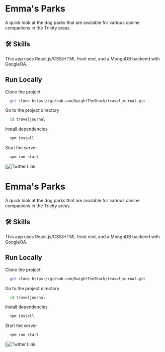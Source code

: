 
# Emma's Parks

A quick look at the dog parks that are available for various canine companions in the Tricity areas.


## 🛠 Skills
This app uses React.js/CSS/HTML front end, and a MongoDB backend with GoogleOA.


## Run Locally

Clone the project

```bash
  git clone https://github.com/DwightTheShark/traveljournal.git
```

Go to the project directory

```bash
  cd traveljournal
```

Install dependencies

```bash
  npm install
```

Start the server

```bash
  npm run start
```



[![Twitter Link](https://img.shields.io/twitter/follow/witchadora?style=social)



# Emma's Parks

A quick look at the dog parks that are available for various canine companions in the Tricity areas.


## 🛠 Skills
This app uses React.js/CSS/HTML front end, and a MongoDB backend with GoogleOA.


## Run Locally

Clone the project

```bash
  git clone https://github.com/DwightTheShark/traveljournal.git
```

Go to the project directory

```bash
  cd traveljournal
```

Install dependencies

```bash
  npm install
```

Start the server

```bash
  npm run start
```



[![Twitter Link](https://img.shields.io/twitter/follow/witchadora?style=social)


